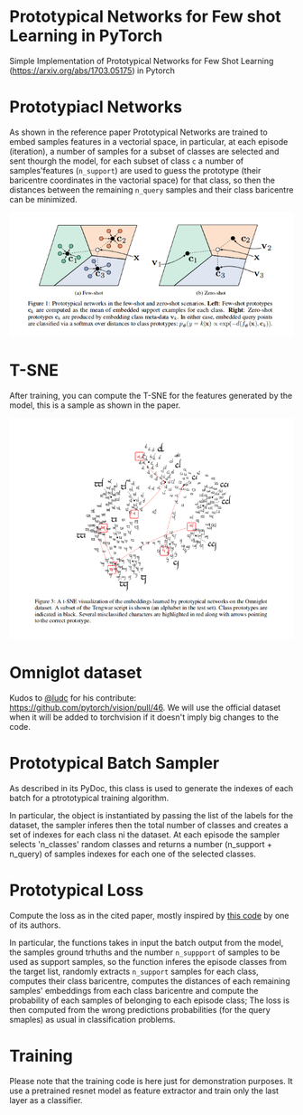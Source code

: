 # Prototypical Networks for Few shot Learning in PyTorch
Simple Implementation of Prototypical Networks for Few Shot Learning (https://arxiv.org/abs/1703.05175) in Pytorch

# Prototypiacl Networks

As shown in the reference paper Prototypical Networks are trained to embed samples features in a vectorial space, in particular, at each episode (iteration), a number of samples for a subset of classes are selected and sent thourgh the model, for each subset of class `c` a number of samples'features (`n_support`) are used to guess the prototype (their baricentre coordinates in the vactorial space) for that class, so then the distances between the remaining `n_query` samples and their class baricentre can be minimized.

![Prototypical Networks](doc/imgs/proto-1.png)

# T-SNE 

After training, you can compute the T-SNE for the features generated by the model, this is a sample as shown in the paper.

![Reference Paper T-SNE](doc/imgs/proto-2.png)

# Omniglot dataset

Kudos to [@ludc](https://github.com/ludc) for his contribute: https://github.com/pytorch/vision/pull/46.
We will use the official dataset when it will be added to torchvision if it doesn't imply big changes to the code.

# Prototypical Batch Sampler

As described in its PyDoc, this class is used to generate the indexes of each batch for a ptrototypical training algorithm.

In particular, the object is instantiated by passing the list of the labels for the dataset, the sampler inferes then the total number of classes and creates a set of indexes for each class ni the dataset. At each episode the sampler selects 'n_classes' random classes and returns a number (n_support + n_query) of samples indexes for each one of the selected classes.

# Prototypical Loss

Compute the loss as in the cited paper, mostly inspired by [this code](https://github.com/jakesnell/prototypical-networks/blob/master/protonets/models/few_shot.py) by one of its authors.

In particular, the functions takes in input the batch output from the model, the samples ground trhuths and the number `n_suppport` of samples to be used as support samples, so the function inferes the episode classes from the target list, randomly extracts `n_support` samples for each class, computes their class baricentre, computes the distances of each remaining samples' embeddings from each class baricentre and compute the probability of each samples of belonging to each episode class; The loss is then computed from the wrong predictions probabilities (for the query smaples) as usual in classification problems.

# Training

Please note that the training code is here just for demonstration purposes. It use a pretrained resnet model as feature extractor and train only the last layer as a classifier.
